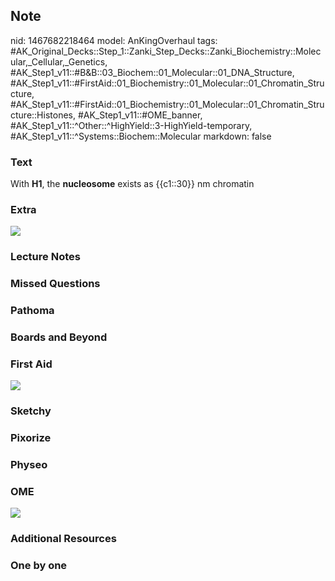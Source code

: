 ## Note
nid: 1467682218464
model: AnKingOverhaul
tags: #AK_Original_Decks::Step_1::Zanki_Step_Decks::Zanki_Biochemistry::Molecular,_Cellular,_Genetics, #AK_Step1_v11::#B&B::03_Biochem::01_Molecular::01_DNA_Structure, #AK_Step1_v11::#FirstAid::01_Biochemistry::01_Molecular::01_Chromatin_Structure, #AK_Step1_v11::#FirstAid::01_Biochemistry::01_Molecular::01_Chromatin_Structure::Histones, #AK_Step1_v11::#OME_banner, #AK_Step1_v11::^Other::^HighYield::3-HighYield-temporary, #AK_Step1_v11::^Systems::Biochem::Molecular
markdown: false

### Text
<div>
  <div>
    With <b>H1</b>, the <b>nucleosome</b> exists as {{c1::30}} nm
    chromatin
  </div>
</div>

### Extra
<img src="paste-21775484190920.jpg">

### Lecture Notes


### Missed Questions


### Pathoma


### Boards and Beyond


### First Aid
<img src="paste-199806173578768.jpg">

### Sketchy


### Pixorize


### Physeo


### OME
<div class="ome-widget">
  <a href="https://onlinemeded.org?ref=anki"><img src=
  "_OME_AnkiFlashcards_General_3.png"></a>
</div>

### Additional Resources


### One by one

